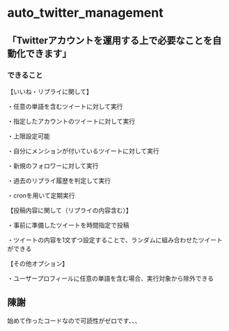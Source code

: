 # auto_twitter_management

## 「Twitterアカウントを運用する上で必要なことを自動化できます」

### できること


【いいね・リプライに関して】

・任意の単語を含むツイートに対して実行

・指定したアカウントのツイートに対して実行

・上限設定可能

・自分にメンションが付いているツイートに対して実行

・新規のフォロワーに対して実行

・過去のリプライ履歴を判定して実行

・cronを用いて定期実行


【投稿内容に関して（リプライの内容含む）】

・事前に準備したツイートを時間指定で投稿

・ツイートの内容を1文ずつ設定することで、ランダムに組み合わせたツイートができる


【その他オプション】

・ユーザープロフィールに任意の単語を含む場合、実行対象から除外できる


## 陳謝

始めて作ったコードなので可読性がゼロです、、、

